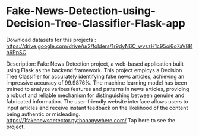 # Fake-News-Detection-using-Decision-Tree-Classifier-Flask-app

Download datasets for this projects : https://drive.google.com/drive/u/2/folders/1r9dyN6C_wvszH1c95oi6o7aVBKh6PpSC


Description:
Fake News Detection project, a web-based application built using Flask as the backend framework. This project employs a Decision Tree Classifier for accurately identifying fake news articles, achieving an impressive accuracy of 99.9876%. The machine learning model has been trained to analyze various features and patterns in news articles, providing a robust and reliable mechanism for distinguishing between genuine and fabricated information. The user-friendly website interface allows users to input articles and receive instant feedback on the likelihood of the content being authentic or misleading. 
https://1fakenewsdetector.pythonanywhere.com/ Tap here to see the project.
